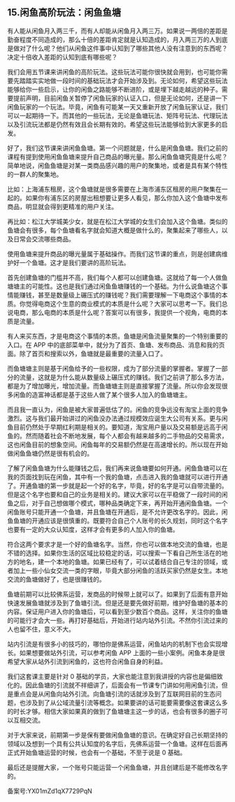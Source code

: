 ## 15.闲鱼高阶玩法：闲鱼鱼塘
有人能从闲鱼月入两三千，而有人却能从闲鱼月入两三万。如果说一两倍的差距是勤奋程度不同造成的，那么十倍的差距肯定就是认知造成的，月入两三万的人到底是做对了什么呢？他们从闲鱼这件事中认知到了哪些其他人没有注意到的东西呢？决定十倍收入差距的认知到底有哪些呢？


我们会用五节课来讲闲鱼的高阶玩法。这些玩法可能你很快就会用到，也可能你需要先踏踏实实地做一段时间的基础玩法才会开始涉及到。无论如何，希望这些玩法能够给你一些启示，让你的闲鱼之路能够不断进阶，或是埋下越走越远的种子。需要提前声明，目前闲鱼关暂停了闲鱼玩家的认证入口，但是无论如何，还是讲一下闲鱼玩家的一个玩法。毕竟，闲鱼有可能某一天又重新开放了闲鱼玩家认证，我们可以一起期待一下。而其他的一些玩法，无论是鱼塘玩法、矩阵号玩法、代理玩法以及引流玩法都是仍然有效且会长期有效的。希望这些玩法能够给到大家更多的启发。


好了，我们这节课来讲闲鱼鱼塘。第一个问题就是，什么是闲鱼鱼塘。我们之前的课程有提到使用闲鱼鱼塘来提升自己商品的曝光量。那么闲鱼鱼塘究竟是什么呢？简单地说，闲鱼鱼塘是对某一类商品感兴趣的用户的聚集地，或者是具有某个特性的一群人的聚集地。


比如：上海浦东租房，这个鱼塘就是很多需要在上海市浦东区租房的用户聚集在一起的。如果你有浦东区的房屋出租想要让更多人看见，那么你加入这个鱼塘中发布商品，明显就会得到更精准的用户关注。


再比如：松江大学城美少女，就是在松江大学城的女生们会加入这个鱼塘。类似的鱼塘会有很多，每个鱼塘看名字就会知道大概是做什么的，聚集起来了哪些人，以及日常会交流哪些商品。


使用鱼塘来提升商品的曝光量属于基础操作。而我们这节课的重点，则是创建病维护好一个鱼塘。这才是我们要讲的高阶玩法。


首先创建鱼塘的门槛并不高，我们每个人都可以创建鱼塘。这就给了每一个人做鱼塘塘主的可能性。这也是我们通过闲鱼鱼塘赚钱的一个基础。为什么说鱼塘这个事情能赚钱，甚至是数量级上碾压式的赚钱呢？我们需要理解一下电商这个事情的本质。你觉得电商这个生意的商业模式的本质是什么呢？大家可以思考一下。我们总说电商，那么电商的本质是什么呢？答案可以有很多，我提供一个视角，电商的本质是流量。


有人来买东西，才是电商这个事情的本质。鱼塘是闲鱼流量聚集的一个特别重要的入口。在 APP 中的底部菜单中，就分为了首页、鱼塘、发布商品、消息和我的页面。除了首页和搜索以外，鱼塘就是最重要的流量入口了。


而鱼塘塘主则是基于闲鱼给予的一些权限，成为了部分流量的掌握者。掌握了一部分的流量，这就是为什么能从数量级上碾压式的赚钱。我们之前讲了那么多方法，都是为了增加曝光，增加流量。而鱼塘塘主则是直接掌握了流量。所以你会发现很多闲鱼的造富神话都是基于这些人做了某个很多人加入的鱼塘塘主。


而且我一直认为，闲鱼是被大家普遍低估了的。闲鱼的竞争远没有淘宝上面的竞争激烈。这与我们最开始讲过的闲鱼没办法通过规模效应诞生大公司有关系。更与闲鱼目前仍然处于早期红利期是相关的。要知道，淘宝用户量以及交易额是远高于闲鱼的。然而随着社会不断地发展，每个人都会有越来越多的二手物品的交易需求，这也闲鱼目前的想象空间。闲鱼每年的交易额仍然是在高速增长的。所以现在开始做闲鱼鱼塘仍然是很有机会的。


了解了闲鱼鱼塘为什么能赚钱之后，我们再来说鱼塘要如何开通。闲鱼鱼塘可以在我的页面找到玩在闲鱼，其中有一个我的鱼塘，点击进入我的鱼塘就可以进行开通了。开通鱼塘的第一步就是起一个好的名字，毕竟，好的名字是可以自带流量的。但是这个名字也要和自己的业务是相关的。建议大家可以在平稳做了一段时间的闲鱼之后，对于自己想做哪个模式，哪种品类确定下来，再开始开通闲鱼鱼塘。一个闲鱼账号只能开通一个鱼塘，并且鱼塘在开通后，是不允许更改名字的。因此，闲鱼鱼塘的开通应该是很慎重的。既要符合自己个人账号的长久规划，同时这个名字也要有一定的大众认知度，这样才会有更多的人加入你的鱼塘。


符合这两个要求才是一个好的鱼塘名字。当然，你也可以做本地交流的鱼塘，也是不错的选择。如果你生活的区域比较稳定的话，可以搜索一下看自己所生活在的地方的地名，建一个本地的鱼塘。如果已经有了，可以试着结合自己专注的领域，或者加上一些小仙女交流一类的字眼，毕竟大部分闲鱼的活跃买家仍然是女生。本地交流的鱼塘做好了，也是很赚钱的。


鱼塘前期可以比较佛系运营，发商品的时候带上就可以了。如果到了后面有意开始快速发展鱼塘就涉及到了鱼塘引流。但是还是要先做好前期，维护好鱼塘的基本的内容。保证用户进入你的鱼塘后，可以看到至少数百个商品。这样，关注你的鱼塘的可能行才会大一些。再打好基础后，开始进行站内站外引流。不然你引流过来的人也留不住，意义不大。


站内引流是有很多小的技巧的，哪怕你是佛系运营，闲鱼站内的机制下也会实现增长。如果想要做站外引流，可以参考闲鱼 APP 上面的一些小案例。闲鱼本身是很希望大家从站外引流到闲鱼的，这也符合闲鱼自身的利益。


我们这套课主要是针对 0 基础的学员，大家也能注意到我讲授的内容也是偏细致化的。因此鱼塘的引流就不祥细讲了，后面会有一节课专门讲如何用闲鱼引流，但是重点会是从闲鱼向站外引流。向鱼塘引流的话就涉及到了互联网目前的生态问题，也涉及到了从公域流量引流等概念。如果要讲的话可能要需要像这套课这么多的时长才够。相信大家如果真的做到了鱼塘塘主这一步的话，也会有很多的圈子可以互相交流。


对于大家来说，前期第一步是保有要做闲鱼鱼塘的意识。在确定好自己长期坚持的领域以及想到一个具有公共认知度的名字后，先佛系运营一个鱼塘。这样在后面再正式开始鱼塘运营的时候，也会有一个基础，不至于说是 0 基础。


最后还是提醒大家，一个账号只能运营一个闲鱼鱼塘，并且创建后是不能修改名字的。


备案号:YX01mZd1qX7729PqN

